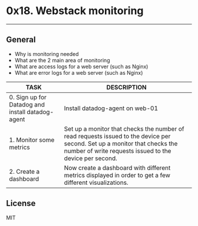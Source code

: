 # 0x18. Webstack monitoring
---
## General
* Why is monitoring needed
* What are the 2 main area of monitoring
* What are access logs for a web server (such as Nginx)
* What are error logs for a web server (such as Nginx)

|TASK|DESCRIPTION|
|--|--|
|0. Sign up for Datadog and install datadog-agent|Install datadog-agent on web-01|
|1. Monitor some metrics |Set up a monitor that checks the number of read requests issued to the device per second. Set up a monitor that checks the number of write requests issued to the device per second.|
|2. Create a dashboard|Now create a dashboard with different metrics displayed in order to get a few different visualizations.|

## License 
MIT
